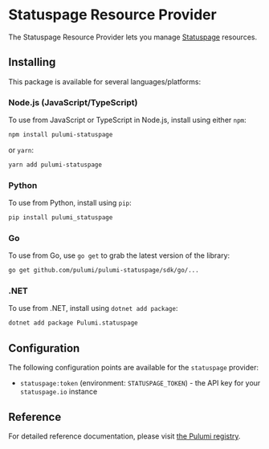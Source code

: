 # Statuspage Resource Provider

The Statuspage Resource Provider lets you manage [Statuspage](http://statuspage.io) resources.

## Installing

This package is available for several languages/platforms:

### Node.js (JavaScript/TypeScript)

To use from JavaScript or TypeScript in Node.js, install using either `npm`:

```bash
npm install pulumi-statuspage
```

or `yarn`:

```bash
yarn add pulumi-statuspage
```

### Python

To use from Python, install using `pip`:

```bash
pip install pulumi_statuspage
```

### Go

To use from Go, use `go get` to grab the latest version of the library:

```bash
go get github.com/pulumi/pulumi-statuspage/sdk/go/...
```

### .NET

To use from .NET, install using `dotnet add package`:

```bash
dotnet add package Pulumi.statuspage
```

## Configuration

The following configuration points are available for the `statuspage` provider:

- `statuspage:token` (environment: `STATUSPAGE_TOKEN`) - the API key for your `statuspage.io` instance

## Reference

For detailed reference documentation, please visit [the Pulumi registry](https://www.pulumi.com/registry/packages/statuspage/api-docs/).
